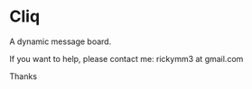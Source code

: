 # Cliq

A dynamic message board.

If you want to help, please contact me: rickymm3 at gmail.com

Thanks